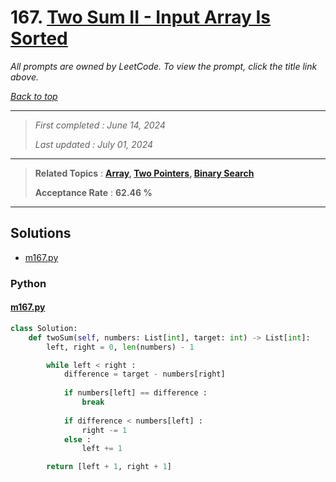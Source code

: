 # 167. [Two Sum II - Input Array Is Sorted](<https://leetcode.com/problems/two-sum-ii-input-array-is-sorted>)

*All prompts are owned by LeetCode. To view the prompt, click the title link above.*

*[Back to top](<../README.md>)*

------

> *First completed : June 14, 2024*
>
> *Last updated : July 01, 2024*

------

> **Related Topics** : **[Array](<by_topic/Array.md>), [Two Pointers](<by_topic/Two Pointers.md>), [Binary Search](<by_topic/Binary Search.md>)**
>
> **Acceptance Rate** : **62.46 %**

------

## Solutions

- [m167.py](<../my-submissions/m167.py>)
### Python
#### [m167.py](<../my-submissions/m167.py>)
```Python
class Solution:
    def twoSum(self, numbers: List[int], target: int) -> List[int]:
        left, right = 0, len(numbers) - 1

        while left < right :
            difference = target - numbers[right]
            
            if numbers[left] == difference :
                break
            
            if difference < numbers[left] :
                right -= 1
            else :
                left += 1

        return [left + 1, right + 1]
```

